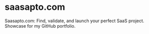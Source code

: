 # saasapto.com
Saasapto.com: Find, validate, and launch your perfect SaaS project. Showcase for my GitHub portfolio.
